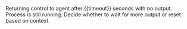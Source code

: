 Returning control to agent after {{timeout}} seconds with no output. Process is still running. Decide whether to wait for more output or reset based on context.
